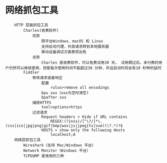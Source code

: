 # 网络抓包工具
        HTTP 层面抓包工具
            Charles(收费软件)
                优势
                    跨平台Windows、macOS 和 Linux 
                    支持反向代理，外部请求转到本地服务器
                    移动设备调试方面表现出色
                劣势
                    Charles 是收费软件，可以免费试用30 天。 试用期过后，未付费的用户仍然可以继续使用，但是每次使用时间不能超过30 分钟，并且启动时将会有10 秒种的延时
            Fiddler
                修改请求或者响应
                    配置
                        rulus>remove all encodings
                    bpu xxx（xxx为空时清空)
                    bpafter xxx
                捕获HTTPS
                    tool>options>https
                过滤请求
                    Request headers > Hide if URL contains
                        REGEX:(?insx)/[^\?/]*\.(css|ico|jpg|png|gif|bmp|wav|js|jpeg|ts|vue)(\?.*)?$
                    HOSTS > show only the following Hosts
                        localhost;A
        网络层抓包工具
            Wireshark（支持 Mac/Windows 平台）
            Network Monitor（Windows 平台）
            TCPDUMP 是常用的三种